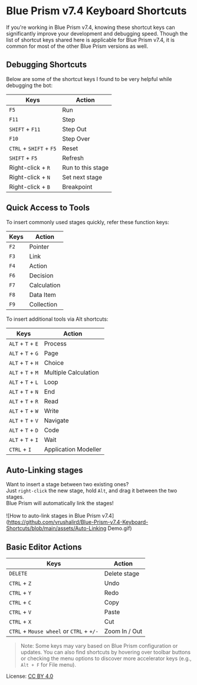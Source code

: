 # Blue Prism v7.4 Keyboard Shortcuts

If you're working in Blue Prism v7.4, knowing these shortcut keys can significantly improve your development and debugging speed. Though the list of shortcut keys shared here is applicable for Blue Prism v7.4, it is common for most of the other Blue Prism versions as well.

## Debugging Shortcuts
Below are some of the shortcut keys I found to be very helpful while debugging the bot:

| Keys |	Action |
|------|---------|
| `F5`	| Run | 
| `F11`	| Step |
| `SHIFT` + `F11`	| Step Out |
| `F10`	| Step Over |
| `CTRL` + `SHIFT` + `F5`	| Reset |
| `SHIFT` + `F5`	| Refresh |
| Right-click + `R`	| Run to this stage |
| Right-click + `N`	| Set next stage |
| Right-click + `B`	| Breakpoint |

## Quick Access to Tools
To insert commonly used stages quickly, refer these function keys:

| Keys | Action |
|------|--------|
| `F2`	| Pointer |
| `F3`	| Link |
| `F4` |	Action |
| `F6` |	Decision |
| `F7`	| Calculation |
| `F8` | Data Item |
| `F9`	| Collection |

To insert additional tools via Alt shortcuts:

| Keys |	Action |
|------|---------|
| `ALT` + `T` + `E`	| Process |
| `ALT` + `T` + `G` |	Page |
| `ALT` + `T` + `H`	| Choice |
| `ALT` + `T` + `M`	| Multiple Calculation |
| `ALT` + `T` + `L`	| Loop |
| `ALT` + `T` + `N`	| End |
| `ALT` + `T` + `R`	| Read |
| `ALT` + `T` + `W` |	Write |
| `ALT` + `T` + `V`	| Navigate |
| `ALT` + `T` + `D`	| Code |
| `ALT` + `T` + `I`	| Wait |
| `CTRL` + `I` |	Application Modeller |

## Auto-Linking stages
Want to insert a stage between two existing ones?<br>
Just `right-click` the new stage, hold `Alt`, and drag it between the two stages.<br>
Blue Prism will automatically link the stages!<br><br>
![How to auto-link stages in Blue Prism v7.4](https://github.com/vrushalird/Blue-Prism-v7.4-Keyboard-Shortcuts/blob/main/assets/Auto-Linking Demo.gif)

## Basic Editor Actions

| Keys |	Action |
|------|---------|
| `DELETE` |	Delete stage |
| `CTRL` + `Z` |	Undo |
| `CTRL` + `Y`	| Redo |
| `CTRL` + `C`	| Copy |
| `CTRL` + `V`	| Paste |
| `CTRL` + `X`	| Cut |
| `CTRL` + `Mouse wheel` or `CTRL` + `+/-`	| Zoom In / Out |


> Note: Some keys may vary based on Blue Prism configuration or updates. You can also find shortcuts by hovering over toolbar buttons or checking the menu options to discover more accelerator keys (e.g., `Alt + F` for File menu).

License: [CC BY 4.0](https://creativecommons.org/licenses/by/4.0/)
